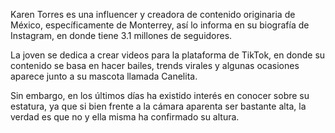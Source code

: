 Karen Torres es una influencer y creadora de contenido originaria de México, específicamente de Monterrey, así lo informa en su biografía de Instagram, en donde tiene 3.1 millones de seguidores.

La joven se dedica a crear videos para la plataforma de TikTok, en donde su contenido se basa en hacer bailes, trends virales y algunas ocasiones aparece junto a su mascota llamada Canelita.

Sin embargo, en los últimos días ha existido interés en conocer sobre su estatura, ya que si bien frente a la cámara aparenta ser bastante alta, la verdad es que no y ella misma ha confirmado su altura.
